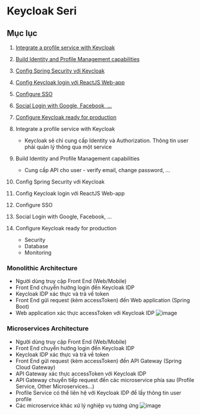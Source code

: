 # Keycloak Seri

## Mục lục

1. [Integrate a profile service with Keycloak](./1.Integrate%20a%20profile%20service%20with%20Keycloak/README.md)
2. [Build Identity and Profile Management capabilities](./2.Build%20Identity%20and%20Profile%20Management%20capabilities/README.md)
3. [Config Spring Security với Keycloak](./3.Config%20Spring%20Security%20v%E1%BB%9Bi%20Keycloak/README.md)
4. [Config Keycloak login với ReactJS Web-app](./4.Config%20Keycloak%20login%20v%E1%BB%9Bi%20ReactJS%20Web-app/README.md)
5. [Configure SSO](./5.Configure%20SSO/README.md)
6. [Social Login with Google, Facebook, ...](./6.Social%20Login%20with%20Google%2C%20Facebook%2C%20.../README.md)
7. [Configure Keycloak ready for production](./7.Configure%20Keycloak%20ready%20for%20production/README.md)

8. Integrate a profile service with Keycloak
   - Keycloak sẽ chỉ cung cấp Identity và Authorization. Thông tin user phải quản lý thông qua một service
9. Build Identity and Profile Management capabilities
   - Cung cấp API cho user - verify email, change password, ...
10. Config Spring Security với Keycloak
11. Config Keycloak login với ReactJS Web-app
12. Configure SSO
13. Social Login with Google, Facebook, ...
14. Configure Keycloak ready for production
    - Security
    - Database
    - Monitoring

### Monolithic Architecture
- Người dùng truy cập Front End (Web/Mobile)
- Front End chuyển hướng login đến Keycloak IDP
- Keycloak IDP xác thực và trả về token
- Front End gửi request (kèm accessToken) đến Web application (Spring Boot)
- Web application xác thực accessToken với Keycloak IDP
![image](https://github.com/user-attachments/assets/e9cb7344-8ce6-4b04-a608-f211cd77eba2)

### Microservices Architecture
- Người dùng truy cập Front End (Web/Mobile)
- Front End chuyển hướng login đến Keycloak IDP
- Keycloak IDP xác thực và trả về token
- Front End gửi request (kèm accessToken) đến API Gateway (Spring Cloud Gateway)
- API Gateway xác thực accessToken với Keycloak IDP
- API Gateway chuyển tiếp request đến các microservice phía sau (Profile Service, Other Microservices...)
- Profile Service có thể liên hệ với Keycloak IDP để lấy thông tin user profile
- Các microservice khác xử lý nghiệp vụ tương ứng
![image](https://github.com/user-attachments/assets/bd9a8d84-5948-459d-8d71-73d6b90fd7d3)
